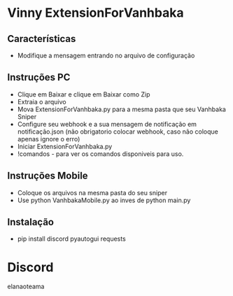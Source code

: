 
# Vinny ExtensionForVanhbaka



## Características

- Modifique a mensagem entrando no arquivo de configuração

  
## Instruções PC


- Clique em Baixar e clique em Baixar como Zip
- Extraia o arquivo
- Mova ExtensionForVanhbaka.py para a mesma pasta que seu Vanhbaka Sniper
- Configure seu webhook e a sua mensagem de notificação em notificação.json (não obrigatorio colocar webhook, caso não coloque apenas ignore o erro)
- Iniciar ExtensionForVanhbaka.py
- !comandos - para ver os comandos disponiveis para uso.

## Instruções Mobile

- Coloque os arquivos na mesma pasta do seu sniper
- Use python VanhbakaMobile.py ao inves de python main.py


## Instalação

- pip install discord pyautogui requests

# Discord
elanaoteama
